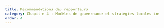 ```yaml
---
title: Recommandations des rapporteurs
category: Chapitre 4 : Modèles de gouvernance et stratégies locales inspirantes
order: 4
---
```


